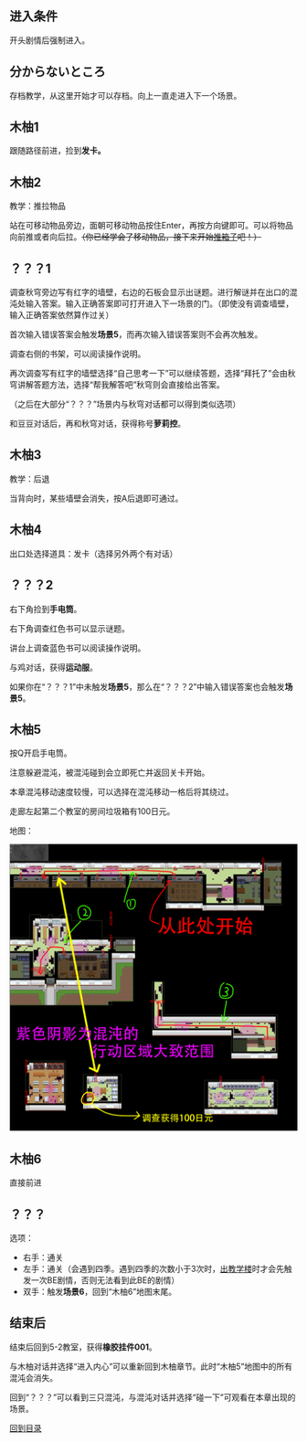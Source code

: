 ## 进入条件

开头剧情后强制进入。

## 分からないところ

存档教学，从这里开始才可以存档。向上一直走进入下一个场景。

## 木柚1

跟随路径前进，捡到**发卡。**

## 木柚2

教学：推拉物品

站在可移动物品旁边，面朝可移动物品按住Enter，再按方向键即可。可以将物品向前推或者向后拉。~~（你已经学会了移动物品，接下来开始[推箱子](05兔.md)吧！）~~

## ？？？1

调查秋穹旁边写有红字的墙壁，右边的石板会显示出谜题。进行解谜并在出口的混沌处输入答案。输入正确答案即可打开进入下一场景的门。（即使没有调查墙壁，输入正确答案依然算作过关）

首次输入错误答案会触发**场景5**，而再次输入错误答案则不会再次触发。

调查右侧的书架，可以阅读操作说明。

再次调查写有红字的墙壁选择“自己思考一下”可以继续答题，选择“拜托了”会由秋穹讲解答题方法，选择“帮我解答吧”秋穹则会直接给出答案。

（之后在大部分“？？？”场景内与秋穹对话都可以得到类似选项）

和豆豆对话后，再和秋穹对话，获得称号**萝莉控**。

## 木柚3

教学：后退

当背向时，某些墙壁会消失，按A后退即可通过。

## 木柚4

出口处选择道具：发卡（选择另外两个有对话）

## ？？？2

右下角捡到**手电筒**。

右下角调查红色书可以显示谜题。

讲台上调查蓝色书可以阅读操作说明。

与鸡对话，获得**运动服**。

如果你在“？？？1”中未触发**场景5**，那么在“？？？2”中输入错误答案也会触发**场景5**。

## 木柚5

按Q开启手电筒。

注意躲避混沌，被混沌碰到会立即死亡并返回关卡开始。

本章混沌移动速度较慢，可以选择在混沌移动一格后将其绕过。

走廊左起第二个教室的房间垃圾箱有100日元。

地图：

![muyou5](image/02木柚/muyou5.png)

## 木柚6

直接前进

## ？？？

选项：

- 右手：通关
- 左手：通关（会遇到四季。遇到四季的次数小于3次时，[出教学楼]()时才会先触发一次BE剧情，否则无法看到此BE的剧情）
- 双手：触发**场景6**，回到“木柚6”地图末尾。

## 结束后

结束后回到5-2教室，获得**橡胶挂件001**。

与木柚对话并选择“进入内心”可以重新回到木柚章节。此时“木柚5”地图中的所有混沌会消失。

回到“？？？”可以看到三只混沌，与混沌对话并选择“碰一下”可观看在本章出现的场景。

[回到目录](README.md)
